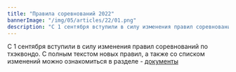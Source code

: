 ```yaml
---
title: "Правила соревнований 2022"
bannerImage: "/img/05/articles/22/01.png"
description: "C 1 сентября вступили в силу изменения правил соревнований по тхэквондо. C полным текстом новых правил, а также со списком изменений можно ознакомиться в разделе - документы"
---
```


C 1 сентября вступили в силу изменения правил соревнований по тхэквондо. C полным текстом новых правил, а также со списком изменений можно ознакомиться в разделе - [документы](/02-docs/rules)
